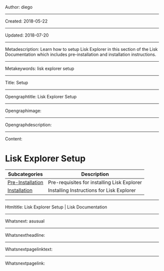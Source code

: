 Author: diego

----

Created: 2018-05-22

----

Updated: 2018-07-20

----

Metadescription: Learn how to setup Lisk Explorer in this section of the Lisk Documentation which includes pre-installation and installation instructions.

----

Metakeywords: lisk explorer setup

----

Title: Setup

----

Opengraphtitle: Lisk Explorer Setup

----

Opengraphimage: 

----

Opengraphdescription: 

----

Content: 

# Lisk Explorer Setup

Subcategories | Description
--- | --- 
[Pre-Installation](/documentation/lisk-explorer/setup/pre-install) | Pre-requisites for installing Lisk Explorer
[Installation](/documentation/lisk-explorer/setup/install) | Installing Instructions for Lisk Explorer

----

Htmltitle: Lisk Explorer Setup | Lisk Documentation

----

Whatsnext: asusual

----

Whatsnextheadline: 

----

Whatsnextpagelinktext: 

----

Whatsnextpagelink: 
